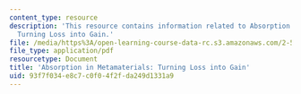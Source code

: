 ```yaml
---
content_type: resource
description: 'This resource contains information related to Absorption in Metamaterials:
  Turning Loss into Gain.'
file: /media/https%3A/open-learning-course-data-rc.s3.amazonaws.com/2-57-nano-to-macro-transport-processes-spring-2012/93f7f034e8c7c0f04f2fda249d1331a9_MIT2_57S12_Ab_in_Metamat.pdf
file_type: application/pdf
resourcetype: Document
title: 'Absorption in Metamaterials: Turning Loss into Gain'
uid: 93f7f034-e8c7-c0f0-4f2f-da249d1331a9
---
```

